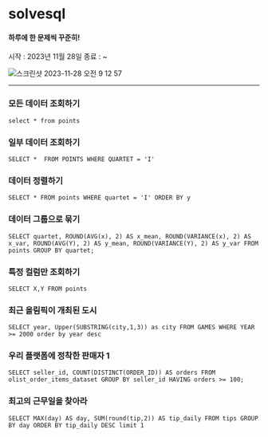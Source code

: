 # solvesql
#### 하루에 한 문제씩 꾸준히!
시작 : 2023년 11월 28일
종료 : ~


![스크린샷 2023-11-28 오전 9 12 57](https://github.com/juhoon212/solvesql/assets/121741140/8c627254-a9e3-46c5-96e3-8116695bbfcb)


------------------

### 모든 데이터 조회하기

`
select * from points
`

### 일부 데이터 조회하기

`
SELECT * 
FROM POINTS
WHERE QUARTET = 'I'
`

### 데이터 정렬하기
`
SELECT *
FROM points
WHERE quartet = 'I'
ORDER BY y
`

### 데이터 그룹으로 묶기

`
SELECT quartet,
        ROUND(AVG(x), 2) AS x_mean,
        ROUND(VARIANCE(x), 2) AS x_var,
        ROUND(AVG(Y), 2) AS y_mean,
        ROUND(VARIANCE(Y), 2) AS y_var
FROM points
GROUP BY quartet;
`

### 특정 컬럼만 조회하기
`
SELECT X,Y
FROM points
`

### 최근 올림픽이 개최된 도시
`
SELECT year, Upper(SUBSTRING(city,1,3)) as city
FROM GAMES
WHERE YEAR >= 2000
order by year desc
`

### 우리 플랫폼에 정착한 판매자 1
`
SELECT seller_id, COUNT(DISTINCT(ORDER_ID)) AS orders
FROM olist_order_items_dataset
GROUP BY seller_id
HAVING orders >= 100;
`

### 최고의 근무일을 찾아라
`
SELECT MAX(day) AS day, SUM(round(tip,2)) AS tip_daily
FROM tips
GROUP BY day
ORDER BY tip_daily DESC
limit 1
`
